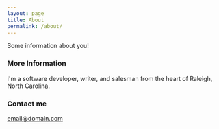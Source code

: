 ```yaml
---
layout: page
title: About
permalink: /about/
---
```


Some information about you!

### More Information

I'm a software developer, writer, and salesman from the heart of Raleigh, North Carolina.

### Contact me

[email@domain.com](mailto:email@domain.com)
